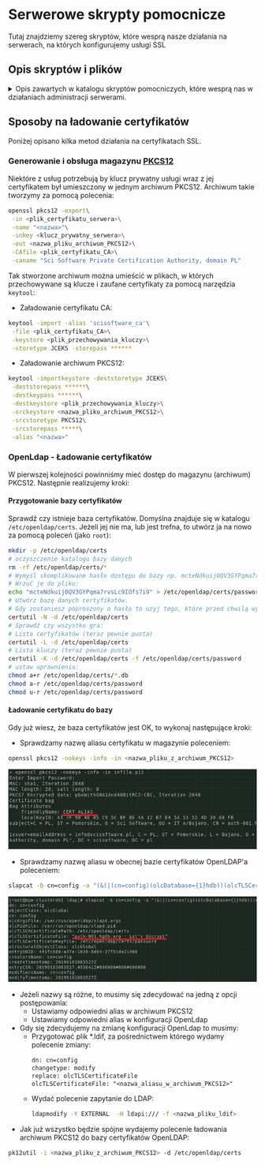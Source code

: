 # Serwerowe skrypty pomocnicze
Tutaj znajdziemy szereg skryptów, które wesprą nasze działania na serwerach, na których konfigurujemy usługi SSL

## Opis skryptów i plików

<details><summary>Opis zawartych w katalogu skryptów pomocniczych, które wesprą nas w działaniach administracji serwerami.</summary>
  <p>

   ### ./websphere_refresh_cert.sh
Przykładowa implementacja skryptu realizującego zadania:
1. Odświeżenie certyfikatów  [Let's Encrypt](https://letsencrypt.org/) - polecenie `certbot`
2. Załadowanie odświeżonych certyfikatów do magazynów serwera aplikacji WebSphere.

   ### ./create_pkcs12_from_lets.sh
Przykładowa implementacja skryptu pozwalającego na utworzenie magazynu PKCS12 z plików certyfikatów pozyskanych w usłudze [Let's Encrypt](https://letsencrypt.org/).
Zobacz również opis, który znajdziesz opisie **Generowanie i obsługa magazynu PKCS12**.
   </p>
</details>

## Sposoby na ładowanie certyfikatów
Poniżej opisano kilka metod działania na certyfikatach SSL.

### Generowanie i obsługa magazynu [PKCS12](http://en.wikipedia.org/wiki/PKCS_%E2%99%AF12)
Niektóre z usług potrzebują by klucz prywatny usługi wraz z jej certyfikatem był umieszczony w jednym archiwum PKCS12.
Archiwum takie tworzymy za pomocą polecenia:
```bash
openssl pkcs12 -export\
 -in <plik_certyfikatu_serwera>\
 -name "<nazwa>"\
 -inkey <klucz_prywatny_serwera>\
 -out <nazwa_pliku_archiwum_PKCS12>\
 -CAfile <plik_certyfikatu_CA>\
 -caname "Sci Software Private Certification Authority, domain PL"
```
Tak stworzone archiwum można umieścić w plikach, w których przechowywane są klucze i zaufane certyfikaty za pomocą narzędzia `keytool`:

- Załadowanie certyfikatu CA:
```bash
keytool -import -alias 'scisoftware_ca'\
 -file <plik_certyfikatu_CA>\
 -keystore <plik_przechowywania_kluczy>\
 -storetype JCEKS -storepass ******
```

- Załadowanie archiwum PKCS12:
```bash
keytool -importkeystore -deststoretype JCEKS\
 -deststorepass ******\
 -destkeypass ******\
 -destkeystore <plik_przechowywania_kluczy>\
 -srckeystore <nazwa_pliku_archiwum_PKCS12>\
 -srcstoretype PKCS12\
 -srcstorepass *****\
 -alias "<nazwa>"
```

### OpenLdap - Ładowanie certyfikatów
W pierwszej kolejności powinniśmy mieć dostęp do magazynu (archiwum) PKCS12. Następnie realizujemy kroki:

#### Przygotowanie bazy certyfikatów

Sprawdź czy istnieje baza certyfikatów. Domyślna znajduje się w katalogu `/etc/openldap/certs`.
Jeżeli jej nie ma, lub jest trefna, to utwórz ja na nowo za pomocą poleceń (jako `root`):
```bash
mkdir -p /etc/openldap/certs
# oczyszczenie katalogu bazy danych 
rm -rf /etc/openldap/certs/*
# Wymyśl skomplikowane hasło dostępu do bazy np. mcteNdkuij0QV3GYPqma7rvsLc9IOfs7i9
# Wrzuć je do pliku:
echo "mcteNdkuij0QV3GYPqma7rvsLc9IOfs7i9" > /etc/openldap/certs/password
# Utwórz bazę danych certyfikatów.
# Gdy zostaniesz poproszony o hasło to użyj tego, które przed chwilą wymyśliłeś:
certutil -N -d /etc/openldap/certs
# Sprawdź czy wszystko gra:
# Lista certyfikatów (teraz pewnie pusta)
certutil -L -d /etc/openldap/certs
# Lista kluczy (teraz pewnie pusta)
certutil -K -d /etc/openldap/certs -f /etc/openldap/certs/password
# ustaw uprawnienia:
chmod a+r /etc/openldap/certs/*.db
chmod a-r /etc/openldap/certs/password
chmod u-r /etc/openldap/certs/password
```

#### Ładowanie certyfikatu do bazy

Gdy już wiesz, że baza certyfikatów jest OK, to wykonaj następujące kroki:
- Sprawdzamy nazwę aliasu certyfikatu w magazynie poleceniem:
```bash
openssl pkcs12 -nokeys -info -in <nazwa_pliku_z_archiwum_PKCS12>
```
![](doc-resources/01_openssl_alias_info.png)
- Sprawdzamy nazwę aliasu w obecnej bazie certyfikatów OpenLDAP'a poleceniem:
```bash
slapcat -b cn=config -a "(&(|(cn=config)(olcDatabase={1}hdb))(olcTLSCertificateFile=*))"
```
![](doc-resources/02_openssl_alias_info.png)
- Jeżeli nazwy są różne, to musimy się zdecydować na jedną z opcji postępowania:
  - Ustawiamy odpowiedni alias w archiwum PKCS12
  - Ustawiamy odpowiedni alias w konfiguracji OpenLdap
- Gdy się zdecydujemy na zmianę konfiguracji OpenLdap to musimy:
  - Przygotować plik *.ldif, za pośrednictwem którego wydamy polecenie zmiany:
    ```ldif
    dn: cn=config
    changetype: modify
    replace: olcTLSCertificateFile
    olcTLSCertificateFile: "<nazwa_aliasu_w_archiwum_PKCS12>"
    ```
  - Wydać polecenie zapytanie do LDAP: 
    ```bash
    ldapmodify -Y EXTERNAL  -H ldapi:/// -f <nazwa_pliku_ldif>
    ```
- Jak już wszystko będzie spójne wydajemy polecenie ładowania archiwum PKCS12 do bazy certyfikatów OpenLDAP:
```bash
pk12util -i <nazwa_pliku_z_archiwum_PKCS12> -d /etc/openldap/certs
```






